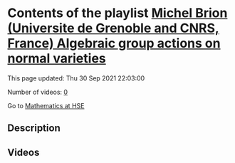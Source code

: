 # Contents of the playlist [Michel Brion (Universite de Grenoble and CNRS, France)  Algebraic group actions on normal varieties](https://www.youtube.com/playlist?list=PLq3E5oubNNoAMQ2W9wEWNc6OHs-3ehpIm)

This page updated: Thu 30 Sep 2021 22:03:00

Number of videos: [0](#videos)

Go to [Mathematics at HSE](../README.md)

## Description



## Videos

